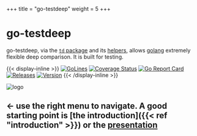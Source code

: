 +++
title = "go-testdeep"
weight = 5
+++

# go-testdeep

go-testdeep, via the
[`td` package](https://pkg.go.dev/github.com/maxatome/go-testdeep/td)
and its
[helpers](https://pkg.go.dev/github.com/maxatome/go-testdeep/helpers),
allows [golang](https://golang.org/) extremely flexible deep
comparison. It is built for testing.

{{< display-inline >}}
[![GoLines](https://img.shields.io/badge/36861-lines_of_go-brightgreen)](https://github.com/maxatome/go-testdeep)
[![Coverage Status](https://coveralls.io/repos/github/maxatome/go-testdeep/badge.svg?branch=master)](https://coveralls.io/github/maxatome/go-testdeep?branch=master)
[![Go Report Card](https://goreportcard.com/badge/github.com/maxatome/go-testdeep)](https://goreportcard.com/report/github.com/maxatome/go-testdeep)
[![Releases](https://img.shields.io/badge/%23%20releases-24-blueviolet)](https://github.com/maxatome/go-testdeep/releases)
[![Version](https://img.shields.io/github/tag/maxatome/go-testdeep.svg)](https://github.com/maxatome/go-testdeep/releases)
{{< /display-inline >}}

![logo](images/logo.png)

## ← use the right menu to navigate. A good starting point is [the introduction]({{< ref "introduction" >}}) or the [presentation](/prez)
